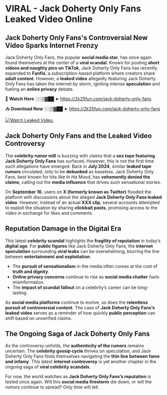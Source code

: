 # VIRAL - Jack Doherty Only Fans Leaked Video Online

## **Jack Doherty Only Fans's Controversial New Video Sparks Internet Frenzy**  

Jack Doherty Only Fans, the popular **social media star**, has once again found themselves at the center of a **viral scandal**. Known for posting **short videos and naughty pics on TikTok**, Jack Doherty Only Fans has recently expanded to **Fanfix**, a subscription-based platform where creators share **adult content**. However, a **leaked video** allegedly featuring Jack Doherty Only Fans has taken the internet by storm, igniting intense **speculation** and fueling an **online privacy** debate.  

🔴 **Watch Here** ░░▒▓██ ➤ https://2k25fun.com/jack-doherty-only-fans  

📥 **Download Now** ░░▒▓██ ➤ https://2k25fun.com/jack-doherty-only-fans  

[![Watch Leaked Video.](https://miro.medium.com/v2/resize:fit:828/format:webp/1*cilzJN44JGOrTw9NJCrNHA.gif "Watch Leaked Video")](https://2k25fun.com/jack-doherty-only-fans)

## **Jack Doherty Only Fans and the Leaked Video Controversy**  

The **celebrity rumor mill** is buzzing with claims that a **sex tape featuring Jack Doherty Only Fans** has surfaced. However, this is not the first time such allegations have emerged. Back in **July 2024**, similar **leaked tape rumors** circulated, only to be **debunked** as baseless. Jack Doherty Only Fans, best known for hits like *In Ha Mood*, has **vehemently denied the claims**, calling out the **media influence** that drives such sensational stories.  

On **September 16**, users on **X (formerly known as Twitter)** flooded the platform with discussions about the alleged **Jack Doherty Only Fans leaked video**. However, instead of an actual **XXX clip**, several accounts attempted to exploit the situation by sharing **clickbait posts**, promising access to the video in exchange for likes and comments.  

## **Reputation Damage in the Digital Era**  

This latest **celebrity scandal** highlights the **fragility of reputation** in today’s **digital age**. For **public figures** like Jack Doherty Only Fans, the **internet speculation** surrounding **viral leaks** can be overwhelming, blurring the line between **entertainment and exploitation**.  

- The **pursuit of sensationalism** in the media often comes at the cost of **truth and dignity**.  
- **Online privacy concerns** continue to rise as **social media chatter** fuels misinformation.  
- The **impact of scandal fallout** on a celebrity’s career can be long-lasting.  

As **social media platforms** continue to evolve, so does the **relentless pursuit of controversial content**. The case of **Jack Doherty Only Fans’s leaked video** serves as a reminder of how quickly **public perception** can shift based on unverified claims.  

## **The Ongoing Saga of Jack Doherty Only Fans**  

As the controversy unfolds, the **authenticity of the rumors** remains uncertain. The **celebrity gossip cycle** thrives on speculation, and Jack Doherty Only Fans finds themselves navigating the **thin line between fame and infamy**. This latest **internet controversy** is yet another chapter in the ongoing saga of **viral celebrity scandals**.  

For now, the world watches as **Jack Doherty Only Fans’s reputation** is tested once again. Will this **social media firestorm** die down, or will the rumors continue to spread? Only time will tell.